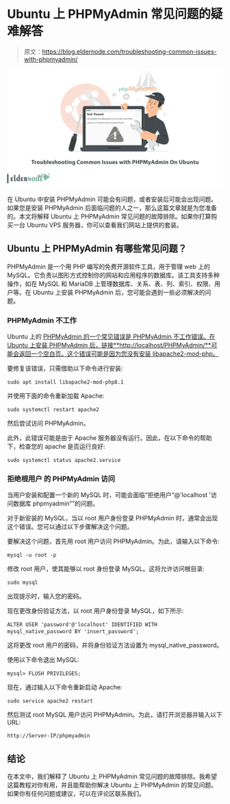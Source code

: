 # Ubuntu 上 PHPMyAdmin 常见问题的疑难解答

> 原文：<https://blog.eldernode.com/troubleshooting-common-issues-with-phpmyadmin/>

![Troubleshooting Common Issues with PHPMyAdmin On Ubuntu](img/c65bf58a24c8bbd0b898a4c3cc43dd6a.png)

在 Ubuntu 中安装 PHPMyAdmin 可能会有问题，或者安装后可能会出现问题。如果您是安装 PHPMyAdmin 后面临问题的人之一，那么这篇文章就是为您准备的。本文将解释 Ubuntu 上 PHPMyAdmin 常见问题的故障排除。如果你打算购买一台 Ubuntu VPS 服务器，你可以查看我们网站上提供的套装。

## **Ubuntu 上 PHPMyAdmin 有哪些常见问题？**

PHPMyAdmin 是一个用 PHP 编写的免费开源软件工具，用于管理 web 上的 MySQL。它负责以图形方式控制你的网站和应用程序的数据库。该工具支持多种操作，如在 MySQL 和 MariaDB 上管理数据库、关系、表、列、索引、权限、用户等。在 Ubuntu 上安装 PHPMyAdmin 后，您可能会遇到一些必须解决的问题。

### **PHPMyAdmin 不工作**

Ubuntu 上的 [PHPMyAdmin 的一个常见错误是 PHPMyAdmin 不工作错误。在 Ubuntu 上安装 PHPMyAdmin 后，链接**http://localhost/PHPMyAdmin/**可能会返回一个空白页。这个错误可能是因为您没有安装 libapache2-mod-php。](https://blog.eldernode.com/install-the-latest-phpmyadmin-on-ubuntu-20/)

要修复该错误，只需借助以下命令进行安装:

```
sudo apt install libapache2-mod-php8.1
```

并使用下面的命令重新加载 Apache:

```
sudo systemctl restart apache2
```

然后尝试访问 PHPMyAdmin。

此外，此错误可能是由于 Apache 服务器没有运行。因此，在以下命令的帮助下，检查您的 apache 是否运行良好:

```
sudo systemctl status apache2.service
```

### **拒绝根用户** 的 PHPMyAdmin 访问

当用户安装和配置一个新的 MySQL 时，可能会面临“拒绝用户“@'localhost '访问数据库 phpmyadmin””的问题。

对于新安装的 MySQL，当以 root 用户身份登录 PHPMyAdmin 时，通常会出现这个错误。您可以通过以下步骤解决这个问题。

要解决这个问题，首先用 root 用户访问 PHPMyAdmin。为此，请输入以下命令:

```
mysql -u root -p
```

修改 root 用户，使其能够以 root 身份登录 MySQL。这将允许访问根目录:

```
sudo mysql
```

出现提示时，输入您的密码。

现在更改身份验证方法，以 root 用户身份登录 MySQL，如下所示:

```
ALTER USER 'password'@'localhost' IDENTIFIED WITH mysql_native_password BY 'insert_password';
```

这将更改 root 用户的密码，并将身份验证方法设置为 mysql_native_password。

使用以下命令退出 MySQL:

```
mysql> FLUSH PRIVILEGES;
```

现在，通过输入以下命令重新启动 Apache:

```
sudo service apache2 restart
```

然后测试 root MySQL 用户访问 PHPMyAdmin。为此，请打开浏览器并输入以下 URL:

```
http://Server-IP/phpmyadmin
```

## 结论

在本文中，我们解释了 Ubuntu 上 PHPMyAdmin 常见问题的故障排除。我希望这篇教程对你有用，并且能帮助你解决 Ubuntu 上 PHPMyAdmin 的常见问题。如果你有任何问题或建议，可以在评论区联系我们。